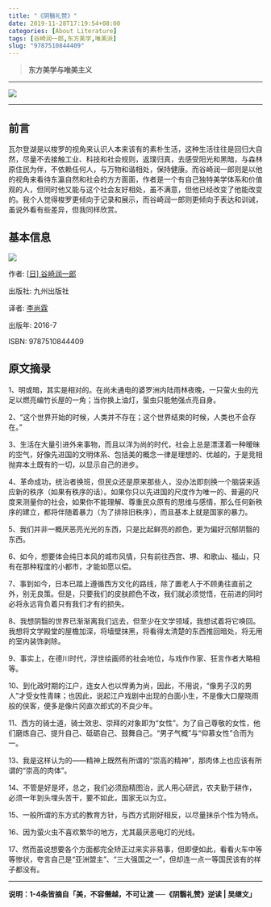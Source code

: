 ```yaml
---
title: "《阴翳礼赞》"
date: 2019-11-28T17:19:54+08:00
categories: [About Literature]
tags: [谷崎润一郎,东方美学,唯美派]
slug: "9787510844409"
---
```


> **东方美学与唯美主义**

---

![](https://dawnblog-1300625500.cos.ap-guangzhou.myqcloud.com/images/7823cfce-729d-48f3-b196-f09035d0eb04.jpg)

---

## 前言

瓦尔登湖是以梭罗的视角来认识人本来该有的素朴生活，这种生活往往是回归大自然，尽量不去接触工业、科技和社会规则，返璞归真，去感受阳光和黑暗，与森林原住民为伴，不依赖任何人，与万物和谐相处，保持健康。而谷崎润一郎则是以他的视角来看待东瀛自然和社会的方方面面，作者是一个有自己独特美学体系和价值观的人，但同时他又能与这个社会友好相处，虽不满意，但他已经改变了他能改变的。我个人觉得梭罗更倾向于记录和展示，而谷崎润一郎则更倾向于表达和训诫，虽说外看有些差异，但我同样欣赏。

## 基本信息

![](https://dawnblog-1300625500.cos.ap-guangzhou.myqcloud.com/images/2、阴翳礼赞.jpg)

作者: [[日\] 谷崎润一郎](https://book.douban.com/author/152177/)

出版社: 九州出版社

译者: [李尚霖](https://book.douban.com/search/李尚霖)

出版年: 2016-7

ISBN: 9787510844409 

## 原文摘录

1、明或暗，其实是相对的。在尚未通电的婆罗洲内陆雨林夜晚，一只萤火虫的光足以燃亮编竹长屋的一角；当你换上油灯，萤虫只能勉强点亮自身。

2、“这个世界开始的时候，人类并不存在；这个世界结束的时候，人类也不会存在。”

3、生活在大量引进外来事物，而且以洋为尚的时代，社会上总是漂漾着一种暧昧的空气，好像先进国的文明体系、包括美的概念一律是理想的、优越的，于是竞相抛弃本土既有的一切，以显示自己的进步。

4、革命成功，统治者换班，但民众还是原来那些人，没办法即刻换一个脑袋来适应新的秩序（如果有秩序的话）。如果你只以先进国的尺度作为唯一的、普遍的尺度来测量你的社会，如果你不能理解、尊重民众原有的思维与感情，那么任何新秩序的建立，都将伴随着暴力（为了排除旧秩序），而且基本上就是国家的暴力。

5、我们并非一概厌恶亮光光的东西，只是比起鲜亮的颜色，更为偏好沉郁阴翳的东西。

6、如今，想要体会纯日本风的城市风情，只有前往西宫、堺、和歌山、福山，只有在那种程度的小都市，才能如愿以偿。

7、事到如今，日本已踏上遵循西方文化的路线，除了置老人于不顾勇往直前之外，别无良策。但是，只要我们的皮肤颜色不改，我们就必须觉悟，在前进的同时必将永远背负着只有我们才有的损失。

8、我想阴翳的世界已渐渐离我们远去，但至少在文学领域，我想试着将它唤回。我想将文学殿堂的屋檐加深，将墙壁抹黑，将看得太清楚的东西推回暗处，将无用的室内装饰剥除。

9、事实上，在德川时代，浮世绘画师的社会地位，与戏作作家、狂言作者大略相等。

10、到化政时期的江户，连女人也以悍勇为尚，因此，不用说，“像男子汉的男人”才受女性青睐；也因此，说起江户戏剧中出现的白面小生，不是像大口屋晓雨般的侠客，便多是像片冈直次郎式的不良少年。

11、西方的骑士道，骑士效忠、崇拜的对象即为“女性”。为了自己尊敬的女性，他们磨炼自己、提升自己、砥砺自己、鼓舞自己。“男子气概”与“仰慕女性”合而为一。

13、我是这样认为的——精神上既然有所谓的“崇高的精神”，那肉体上也应该有所谓的“崇高的肉体”。

14、不管是好是坏，总之，我们必须励精图治，武人用心研武，农夫勤于耕作，必须一年到头埋头苦干，要不如此，国家无以为立。

15、一般所谓的东方式的教育方针，与西方式刚好相反，以尽量抹杀个性为特点。

16、因为萤火虫不喜欢繁华的地方，尤其最厌恶电灯的光线。

17、然而虽说想要各个方面都完全矫正过来实非易事，但即便如此，看看火车中等等惨状，夸言自己是“亚洲盟主”、“三大强国之一”，但却连一点一等国民该有的样子都没有。

---

**说明：1-4条皆摘自「美，不容僭越，不可让渡 ──《阴翳礼赞》逆读 | 吴继文」**